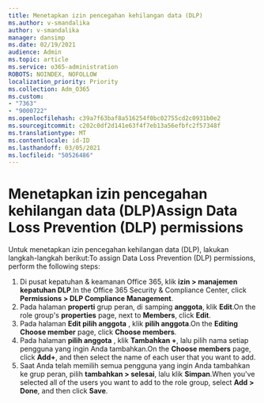 ```yaml
---
title: Menetapkan izin pencegahan kehilangan data (DLP)
ms.author: v-smandalika
author: v-smandalika
manager: dansimp
ms.date: 02/19/2021
audience: Admin
ms.topic: article
ms.service: o365-administration
ROBOTS: NOINDEX, NOFOLLOW
localization_priority: Priority
ms.collection: Adm_O365
ms.custom:
- "7363"
- "9000722"
ms.openlocfilehash: c39a7f63baf8a516254f0bc02755cd2c0931b0e2
ms.sourcegitcommit: c202c0df2d141e63f4f7eb13a56efbfc2f57348f
ms.translationtype: MT
ms.contentlocale: id-ID
ms.lasthandoff: 03/05/2021
ms.locfileid: "50526486"
---
```

# <a name="assign-data-loss-prevention-dlp-permissions"></a><span data-ttu-id="c5b73-102">Menetapkan izin pencegahan kehilangan data (DLP)</span><span class="sxs-lookup"><span data-stu-id="c5b73-102">Assign Data Loss Prevention (DLP) permissions</span></span>

<span data-ttu-id="c5b73-103">Untuk menetapkan izin pencegahan kehilangan data (DLP), lakukan langkah-langkah berikut:</span><span class="sxs-lookup"><span data-stu-id="c5b73-103">To assign Data Loss Prevention (DLP) permissions, perform the following steps:</span></span>

1. <span data-ttu-id="c5b73-104">Di pusat kepatuhan & keamanan Office 365, klik **izin > manajemen kepatuhan DLP**.</span><span class="sxs-lookup"><span data-stu-id="c5b73-104">In the Office 365 Security & Compliance Center, click **Permissions > DLP Compliance Management**.</span></span>
2. <span data-ttu-id="c5b73-105">Pada halaman **properti** grup peran, di samping **anggota**, klik **Edit**.</span><span class="sxs-lookup"><span data-stu-id="c5b73-105">On the role group's **properties** page, next to **Members**, click **Edit**.</span></span>
3. <span data-ttu-id="c5b73-106">Pada halaman **Edit pilih anggota** , klik **pilih anggota**.</span><span class="sxs-lookup"><span data-stu-id="c5b73-106">On the **Editing Choose member** page, click **Choose members**.</span></span>
4. <span data-ttu-id="c5b73-107">Pada halaman **pilih anggota** , klik **Tambahkan +**, lalu pilih nama setiap pengguna yang ingin Anda tambahkan.</span><span class="sxs-lookup"><span data-stu-id="c5b73-107">On the **Choose members** page, click **Add+**, and then select the name of each user that you want to add.</span></span>
5. <span data-ttu-id="c5b73-108">Saat Anda telah memilih semua pengguna yang ingin Anda tambahkan ke grup peran, pilih **tambahkan > selesai**, lalu klik **Simpan**.</span><span class="sxs-lookup"><span data-stu-id="c5b73-108">When you've selected all of the users you want to add to the role group, select **Add > Done**, and then click **Save**.</span></span>
